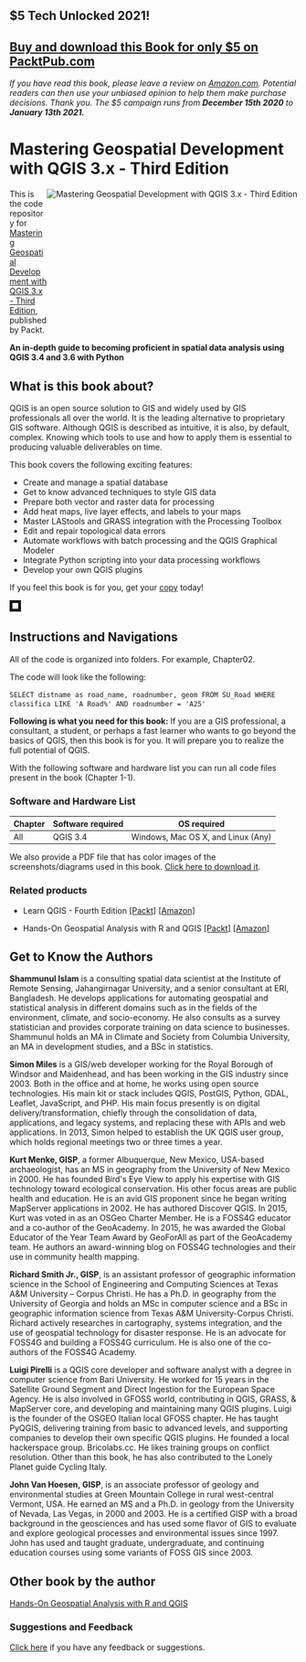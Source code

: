 ## $5 Tech Unlocked 2021!
[Buy and download this Book for only $5 on PacktPub.com](https://www.packtpub.com/product/mastering-geospatial-development-with-qgis-3-x-third-edition/9781788999892)
-----
*If you have read this book, please leave a review on [Amazon.com](https://www.amazon.com/gp/product/1788999894).     Potential readers can then use your unbiased opinion to help them make purchase decisions. Thank you. The $5 campaign         runs from __December 15th 2020__ to __January 13th 2021.__*

# Mastering Geospatial Development with QGIS 3.x - Third Edition

<a href="https://www.packtpub.com/application-development/mastering-geospatial-development-qgis-3x-third-edition?utm_source=github&utm_medium=repository&utm_campaign=9781788999892 "><img src="https://dz13w8afd47il.cloudfront.net/sites/default/files/imagecache/ppv4_main_book_cover/10197_cover.png" alt="Mastering Geospatial Development with QGIS 3.x - Third Edition" height="256px" align="right"></a>

This is the code repository for [Mastering Geospatial Development with QGIS 3.x - Third Edition](https://www.packtpub.com/application-development/mastering-geospatial-development-qgis-3x-third-edition?utm_source=github&utm_medium=repository&utm_campaign=9781788999892 ), published by Packt.

**An in-depth guide to becoming proficient in spatial data analysis using QGIS 3.4 and 3.6 with Python**

## What is this book about?
QGIS is an open source solution to GIS and widely used by GIS professionals all over the world. It is the leading alternative to proprietary GIS software. Although QGIS is described as intuitive, it is also, by default, complex. Knowing which tools to use and how to apply them is essential to producing valuable deliverables on time.

This book covers the following exciting features:
* Create and manage a spatial database 
* Get to know advanced techniques to style GIS data 
* Prepare both vector and raster data for processing 
* Add heat maps, live layer effects, and labels to your maps 
* Master LAStools and GRASS integration with the Processing Toolbox 
* Edit and repair topological data errors 
* Automate workflows with batch processing and the QGIS Graphical Modeler 
* Integrate Python scripting into your data processing workflows 
* Develop your own QGIS plugins 

If you feel this book is for you, get your [copy](https://www.amazon.com/dp/1788999894) today!

<a href="https://www.packtpub.com/?utm_source=github&utm_medium=banner&utm_campaign=GitHubBanner"><img src="https://raw.githubusercontent.com/PacktPublishing/GitHub/master/GitHub.png" 
alt="https://www.packtpub.com/" border="5" /></a>

## Instructions and Navigations
All of the code is organized into folders. For example, Chapter02.

The code will look like the following:
```
SELECT distname as road_name, roadnumber, geom FROM SU_Road WHERE classifica LIKE 'A Road%' AND roadnumber = 'A25'
```

**Following is what you need for this book:**
If you are a GIS professional, a consultant, a student, or perhaps a fast learner who wants to go beyond the basics of QGIS, then this book is for you. It will prepare you to realize the full potential of QGIS.

With the following software and hardware list you can run all code files present in the book (Chapter 1-1).
### Software and Hardware List
| Chapter | Software required | OS required | 
| -------- | ------------------------------------ | ----------------------------------- |
| All | QGIS 3.4 | Windows, Mac OS X, and Linux (Any) |


We also provide a PDF file that has color images of the screenshots/diagrams used in this book. [Click here to download it](https://www.packtpub.com/sites/default/files/downloads/9781788999892_ColorImages.pdf).

### Related products
* Learn QGIS - Fourth Edition  [[Packt]](https://www.packtpub.com/application-development/learn-qgis-fourth-edition) [[Amazon]](https://www.amazon.com/dp/B07KYS8PQJ)

* Hands-On Geospatial Analysis with R and QGIS [[Packt]](https://www.packtpub.com/application-development/hands-geospatial-analysis-r-and-qgis) [[Amazon]](https://www.amazon.com/dp/1788991672)


## Get to Know the Authors

**Shammunul Islam** is a consulting spatial data scientist at the Institute of Remote Sensing, Jahangirnagar University, and a senior consultant at ERI, Bangladesh. He develops applications for automating geospatial and statistical analysis in different domains such as in the fields of the environment, climate, and socio-economy. He also consults as a survey statistician and provides corporate training on data science to businesses. Shammunul holds an MA in Climate and Society from Columbia University, an MA in development studies, and a BSc in statistics.


**Simon Miles** is a GIS/web developer working for the Royal Borough of Windsor and Maidenhead, and has been working in the GIS industry since 2003. Both in the office and at home, he works using open source technologies. His main kit or stack includes QGIS, PostGIS, Python, GDAL, Leaflet, JavaScript, and PHP. His main focus presently is on digital delivery/transformation, chiefly through the consolidation of data, applications, and legacy systems, and replacing these with APIs and web applications. In 2013, Simon helped to establish the UK QGIS user group, which holds regional meetings two or three times a year.

**Kurt Menke, GISP**, a former Albuquerque, New Mexico, USA-based archaeologist, has an MS in geography from the University of New Mexico in 2000. He has founded Bird's Eye View to apply his expertise with GIS technology toward ecological conservation. His other focus areas are public health and education. He is an avid GIS proponent since he began writing MapServer applications in 2002. He has authored Discover QGIS. In 2015, Kurt was voted in as an OSGeo Charter Member. He is a FOSS4G educator and a co-author of the GeoAcademy. In 2015, he was awarded the Global Educator of the Year Team Award by GeoForAll as part of the GeoAcademy team. He authors an award-winning blog on FOSS4G technologies and their use in community health mapping.

**Richard Smith Jr., GISP**, is an assistant professor of geographic information science in the School of Engineering and Computing Sciences at Texas A&M University – Corpus Christi. He has a Ph.D. in geography from the University of Georgia and holds an MSc in computer science and a BSc in geographic information science from Texas A&M University-Corpus Christi. Richard actively researches in cartography, systems integration, and the use of geospatial technology for disaster response. He is an advocate for FOSS4G and building a FOSS4G curriculum. He is also one of the co-authors of the FOSS4G Academy.

**Luigi Pirelli** is a QGIS core developer and software analyst with a degree in computer science from Bari University. He worked for 15 years in the Satellite Ground Segment and Direct Ingestion for the European Space Agency. He is also involved in GFOSS world, contributing in QGIS, GRASS, & MapServer core, and developing and maintaining many QGIS plugins. Luigi is the founder of the OSGEO Italian local GFOSS chapter. He has taught PyQGIS, delivering training from basic to advanced levels, and supporting companies to develop their own specific QGIS plugins. He founded a local hackerspace group. Bricolabs.cc. He likes training groups on conflict resolution. Other than this book, he has also contributed to the Lonely Planet guide Cycling Italy.

**John Van Hoesen, GISP**, is an associate professor of geology and environmental studies at Green Mountain College in rural west-central Vermont, USA. He earned an MS and a Ph.D. in geology from the University of Nevada, Las Vegas, in 2000 and 2003. He is a certified GISP with a broad background in the geosciences and has used some flavor of GIS to evaluate and explore geological processes and environmental issues since 1997. John has used and taught graduate, undergraduate, and continuing education courses using some variants of FOSS GIS since 2003.



## Other book by the author
[Hands-On Geospatial Analysis with R and QGIS](https://www.packtpub.com/application-development/hands-geospatial-analysis-r-and-qgis?utm_source=github&utm_medium=repository&utm_campaign=9781788991674)





### Suggestions and Feedback
[Click here](https://docs.google.com/forms/d/e/1FAIpQLSdy7dATC6QmEL81FIUuymZ0Wy9vH1jHkvpY57OiMeKGqib_Ow/viewform) if you have any feedback or suggestions.


